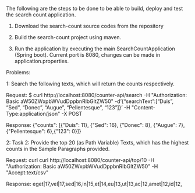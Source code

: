 The following are the steps to be done to be able to build, deploy and test the search count application.

1. Download the search-count source codes from the repository

2. Build the search-count project using maven.

3. Run the application by executing the main SearchCountApplication (Spring boot). Current port is 8080, changes can be made in application.properties.

Problems:

1: Search the following texts, which will return the counts respectively.

Request: $ curl http://localhost:8080/counter-api/search -H "Authorization: Basic aW50ZWxpbWVudDppbnRlbGltZW50" -d’{“searchText”:[“Duis”, “Sed”, “Donec”, “Augue”, “Pellentesque”, “123”]}’ -H "Content-Type:application/json" -X POST

Response: {"counts": [{"Duis": 11}, {"Sed": 16}, {"Donec": 8}, {"Augue": 7}, {"Pellentesque": 6},{"123": 0}]}

2: Task 2: Provide the top 20 (as Path Variable) Texts, which has the highest counts in the Sample Paragraphs provided.

Request: curl curl http://localhost:8080/counter-api/top/10 -H "Authorization: Basic aW50ZWxpbWVudDppbnRlbGltZW50" -H "Accept:text/csv"

Response: eget|17,vel|17,sed|16,in|15,et|14,eu|13,ut|13,ac|12,amet|12,id|12,
